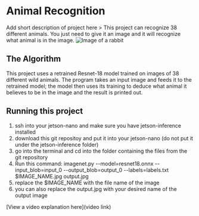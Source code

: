 # Animal Recognition

 Add short description of project here > 
This project can recognize 38 different animals. You just need to give it an image and it will recognize what animal is in the image.
![Image of a rabbit](https://upload.wikimedia.org/wikipedia/commons/d/df/Eastern_Cottontail.JPG)

## The Algorithm

This project uses a retrained Resnet-18 model trained on images of 38 different wild animals. The program takes an input image and feeds it to the retrained model; the model then uses its training to deduce what animal it believes to be in the image and the result is printed out.

## Running this project

1. ssh into your jetson-nano and make sure you have jetson-inference installed
2. download this git repositoy and put it into your jetson-nano (do not put it under the jetson-inference folder)
3. go into the terminal and cd into the folder containing the files from the git repository
4. Run this command: imagenet.py --model=resnet18.onnx --input_blob=input_0 --output_blob=output_0 --labels=labels.txt $IMAGE_NAME.jpg output.jpg
5. replace the $IMAGE_NAME with the file name of the image
6. you can also replace the output.jpg with your desired name of the output image

[View a video explanation here](video link)
